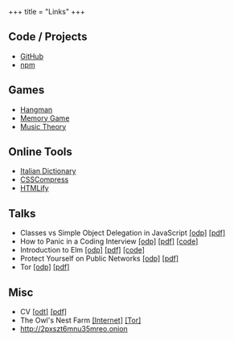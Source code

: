 +++
title = "Links"
+++

## Code / Projects

- [GitHub]
- [npm]

## Games

- [Hangman]
- [Memory Game]
- [Music Theory]

## Online Tools
- [Italian Dictionary]
- [CSSCompress]
- [HTMLify]

## Talks

- Classes vs Simple Object Delegation in JavaScript [\[odp\]](/talks/classes_vs_simple_object_delegation_in_javascript.odp) [\[pdf\]](/talks/classes_vs_simple_object_delegation_in_javascript.pdf)
- How to Panic in a Coding Interview [\[odp\]](/talks/how_to_panic_in_a_coding_interview.odp) [\[pdf\]](/talks/how_to_panic_in_a_coding_interview.pdf) [\[code\]](https://github.com/btoll/howto-panic-in-a-coding-interview)
- Introduction to Elm [\[odp\]](/talks/introduction_to_elm.odp) [\[pdf\]](/talks/introduction_to_elm.pdf) [\[code\]](https://github.com/btoll/elm-remotepager-demo)
- Protect Yourself on Public Networks [\[odp\]](/talks/protect_yourself_on_public_networks.odp) [\[pdf\]](/talks/protect_yourself_on_public_networks.pdf)
- Tor [\[odp\]](/talks/tor.odp) [\[pdf\]](/talks/tor.pdf)

## Misc

- CV [\[odt\]](/docs/BenjaminToll.odt) [\[pdf\]](/docs/BenjaminToll.pdf)
- The Owl's Nest Farm [\[Internet\]](https://www.theowlsnestfarm.com/) [\[Tor\]](http://lgewyajrjxytj4z6.onion)
- http://2pxszt6mnu35mreo.onion

[GitHub]: https://github.com/btoll
[npm]: https://www.npmjs.com/~benjam72

[Hangman]: https://github.com/btoll/games/tree/master/python3/hangman
[Memory Game]: http://www.benjamintoll.com/memory-game/
[Music Theory]: http://www.benjamintoll.com/music-theory/

[Italian Dictionary]: http://italy.benjamintoll.com
[CSSCompress]: http://www.benjamintoll.com/tools/css_compress.html
[HTMLify]: http://www.benjamintoll.com/tools/HTMLify.html

[Previous website]: http://www.benjamintoll.com/archive/
[snapshots]: https://web.archive.org/web/*/benjamintoll.com
[http://2pxszt6mnu35mreo.onion]: http://2pxszt6mnu35mreo.onion

<!--
- [Previous website]
- benjamintoll.com [snapshots] on the Wayback Machine
-->

